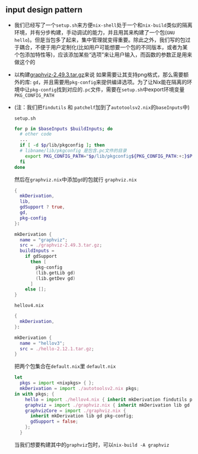 # 




## input design pattern

- 我们已经写了一个`setup.sh`来方便`nix-shell`处于一个和`nix-build`类似的隔离环境，并有分步构建，手动调试的能力，并且用其来构建了一个包(`GNU hello`)。但是当包多了起来，集中管理就变得重要。除此之外，我们写的包过于耦合，不便于用户定制化(比如用户可能想要一个包的不同版本，或者为某个包添加特性等)，应该添加某些“选项”来让用户输入，而函数的参数正是用来做这个的

- 以构建[graphviz-2.49.3.tar.gz](https://gitlab.com/api/v4/projects/4207231/packages/generic/graphviz-releases/2.49.3/graphviz-2.49.3.tar.gz)来说
  如果需要让其支持png格式，那么需要额外的库: `gd`，并且需要用`pkg-config`来提供编译选项。为了让Nix能在隔离的环境中让`pkg-config`找到对应的`.pc`文件，需要在`setup.sh`中export环境变量`PKG_CONFIG_PATH`

- (注：我们把`findutils` 和 `patchelf`加到了`autotoolsv2.nix`的`baseInputs`中)

  `setup.sh`
  ```bash
  for p in $baseInputs $buildInputs; do
    # other code
    ...
    if [ -d $p/lib/pkgconfig ]; then
    # libname/lib/pkgconfig 是包含.pc文件的目录
      export PKG_CONFIG_PATH="$p/lib/pkgconfig${PKG_CONFIG_PATH:+:}$PKG_CONFIG_PATH"
    fi
  done
  ```

  然后在`graphviz.nix`中添加`gd`的包就行
  `graphviz.nix`
  ```nix
  {
    mkDerivation,
    lib,
    gdSupport ? true,
    gd,
    pkg-config
  }:

  mkDerivation {
    name = "graphviz";
    src = ./graphviz-2.49.3.tar.gz;
    buildInputs =
      if gdSupport
        then [
          pkg-config
          (lib.getLib gd)
          (lib.getDev gd)
        ]
      else [];
  }
  ```

  `hellov4.nix`
  ```nix
  {
    mkDerivation,
  }:

  mkDerivation {
    name = "hellov3";
    src = ./hello-2.12.1.tar.gz;
  }
  ```

  把两个包集合在`default.nix`里
  `default.nix`
  ```nix
  let
    pkgs = import <nixpkgs> { };
    mkDerivation = import ./autotoolsv2.nix pkgs;
  in with pkgs; {
      hello = import ./hellov4.nix { inherit mkDerivation findutils patchelf; };
      graphviz = import ./graphviz.nix { inherit mkDerivation lib gd pkg-config; };
      graphvizCore = import ./graphviz.nix {
        inherit mkDerivation lib gd pkg-config;
        gdSupport = false;
      };
    }
  ```

  当我们想要构建其中的`graphviz`包时，可以`nix-build -A graphviz`
  


